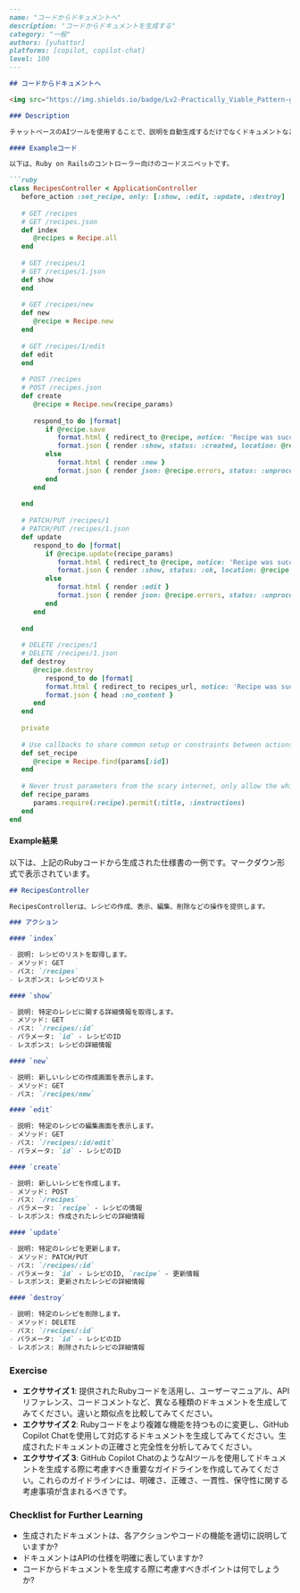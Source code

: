 ```markdown
---
name: "コードからドキュメントへ"
description: "コードからドキュメントを生成する"
category: "一般"
authors: [yuhattor]
platforms: [copilot, copilot-chat]
level: 100
---

## コードからドキュメントへ

<img src="https://img.shields.io/badge/Lv2-Practically_Viable_Pattern-green">

### Description

チャットベースのAIツールを使用することで、説明を自動生成するだけでなくドキュメントなどの長い文章を生成することができるようになります。例えば、GitHub Copilot Chat を活用することで、コード全体の概要説明や API ドキュメントを生成したり、またそれをコードの中に埋め込んだ状態でコードごと出力させる事ができるようになります。

#### Exampleコード

以下は、Ruby on Railsのコントローラー向けのコードスニペットです。

```ruby
class RecipesController < ApplicationController
   before_action :set_recipe, only: [:show, :edit, :update, :destroy]
   
   # GET /recipes
   # GET /recipes.json
   def index
      @recipes = Recipe.all
   end
   
   # GET /recipes/1
   # GET /recipes/1.json
   def show
   end
   
   # GET /recipes/new
   def new
      @recipe = Recipe.new
   end
   
   # GET /recipes/1/edit
   def edit
   end
   
   # POST /recipes
   # POST /recipes.json
   def create
      @recipe = Recipe.new(recipe_params)
      
      respond_to do |format|
         if @recipe.save
            format.html { redirect_to @recipe, notice: 'Recipe was successfully created.' }
            format.json { render :show, status: :created, location: @recipe }
         else
            format.html { render :new }
            format.json { render json: @recipe.errors, status: :unprocessable_entity }
         end
      end
      
   end
   
   # PATCH/PUT /recipes/1
   # PATCH/PUT /recipes/1.json
   def update
      respond_to do |format|
         if @recipe.update(recipe_params)
            format.html { redirect_to @recipe, notice: 'Recipe was successfully updated.' }
            format.json { render :show, status: :ok, location: @recipe }
         else
            format.html { render :edit }
            format.json { render json: @recipe.errors, status: :unprocessable_entity }
         end
      end
      
   end
   
   # DELETE /recipes/1
   # DELETE /recipes/1.json
   def destroy
      @recipe.destroy
         respond_to do |format|
         format.html { redirect_to recipes_url, notice: 'Recipe was successfully destroyed.' }
         format.json { head :no_content }
      end
   end
   
   private
   
   # Use callbacks to share common setup or constraints between actions.
   def set_recipe
      @recipe = Recipe.find(params[:id])
   end
   
   # Never trust parameters from the scary internet, only allow the white list through.
   def recipe_params
      params.require(:recipe).permit(:title, :instructions)
   end
end
```

#### Example結果

以下は、上記のRubyコードから生成された仕様書の一例です。マークダウン形式で表示されています。

```md
## RecipesController

RecipesControllerは、レシピの作成、表示、編集、削除などの操作を提供します。

### アクション

#### `index`

- 説明: レシピのリストを取得します。
- メソッド: GET
- パス: `/recipes`
- レスポンス: レシピのリスト

#### `show`

- 説明: 特定のレシピに関する詳細情報を取得します。
- メソッド: GET
- パス: `/recipes/:id`
- パラメータ: `id` - レシピのID
- レスポンス: レシピの詳細情報

#### `new`

- 説明: 新しいレシピの作成画面を表示します。
- メソッド: GET
- パス: `/recipes/new`

#### `edit`

- 説明: 特定のレシピの編集画面を表示します。
- メソッド: GET
- パス: `/recipes/:id/edit`
- パラメータ: `id` - レシピのID

#### `create`

- 説明: 新しいレシピを作成します。
- メソッド: POST
- パス: `/recipes`
- パラメータ: `recipe` - レシピの情報
- レスポンス: 作成されたレシピの詳細情報

#### `update`

- 説明: 特定のレシピを更新します。
- メソッド: PATCH/PUT
- パス: `/recipes/:id`
- パラメータ: `id` - レシピのID, `recipe` - 更新情報
- レスポンス: 更新されたレシピの詳細情報

#### `destroy`

- 説明: 特定のレシピを削除します。
- メソッド: DELETE
- パス: `/recipes/:id`
- パラメータ: `id` - レシピのID
- レスポンス: 削除されたレシピの詳細情報
```

### Exercise

- **エクササイズ 1**: 提供されたRubyコードを活用し、ユーザーマニュアル、APIリファレンス、コードコメントなど、異なる種類のドキュメントを生成してみてください。違いと類似点を比較してみてください。
- **エクササイズ 2**: Rubyコードをより複雑な機能を持つものに変更し、GitHub Copilot Chatを使用して対応するドキュメントを生成してみてください。生成されたドキュメントの正確さと完全性を分析してみてください。
- **エクササイズ 3**: GitHub Copilot ChatのようなAIツールを使用してドキュメントを生成する際に考慮すべき重要なガイドラインを作成してみてください。これらのガイドラインには、明確さ、正確さ、一貫性、保守性に関する考慮事項が含まれるべきです。

### Checklist for Further Learning

- 生成されたドキュメントは、各アクションやコードの機能を適切に説明していますか?
- ドキュメントはAPIの仕様を明確に表していますか?
- コードからドキュメントを生成する際に考慮すべきポイントは何でしょうか?

